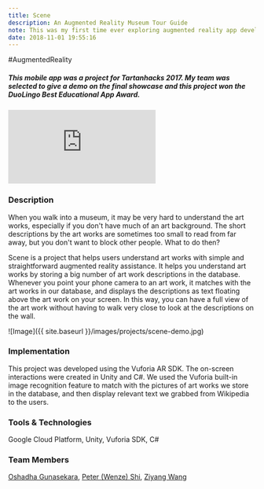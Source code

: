 ```yaml
---
title: Scene
description: An Augmented Reality Museum Tour Guide
note: This was my first time ever exploring augmented reality app developments. In the project, I mainly worked on the back end database description retrieval, and helped putting together the front end display of floating text.
date: 2018-11-01 19:55:16
---
```


\#AugmentedReality

##### This mobile app was a project for **Tartanhacks 2017**. My team was selected to give a demo on the final showcase and this project won the **DuoLingo Best Educational App Award**.

<iframe src="https://www.youtube.com/embed/A-V3O89q-HI" frameborder="0" allow="accelerometer; autoplay; encrypted-media; gyroscope; picture-in-picture" allowfullscreen></iframe>

### Description

When you walk into a museum, it may be very hard to understand the art works, especially if you don't have much of an art background. The short descriptions by the art works are sometimes too small to read from far away, but you don't want to block other people. What to do then?

Scene is a project that helps users understand art works with simple and straightforward augmented reality assistance. It helps you understand art works by storing a big number of art work descriptions in the database. Whenever you point your phone camera to an art work, it matches with the art works in our database, and displays the descriptions as text floating above the art work on your screen. In this way, you can have a full view of the art work without having to walk very close to look at the descriptions on the wall.

![Image]({{ site.baseurl }}/images/projects/scene-demo.jpg)

### Implementation

This project was developed using the Vuforia AR SDK. The on-screen interactions were created in Unity and C#. We used the Vuforia built-in image recognition feature to match with the pictures of art works we store in the database, and then display relevant text we grabbed from Wikipedia to the users.

### Tools & Technologies

Google Cloud Platform, Unity, Vuforia SDK, C#

### Team Members

[Oshadha Gunasekara](https://www.linkedin.com/in/oshadhagunasekara), [Peter (Wenze) Shi](https://www.linkedin.com/in/wenze-shi-15920b15b/), [Ziyang Wang](https://www.linkedin.com/in/ziyang-wang-cmu/)

<!-- [Scene](https://github.com/judykong97/scene) -->
